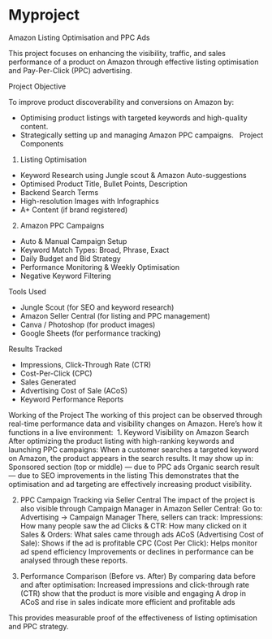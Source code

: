 # Myproject
Amazon Listing Optimisation and PPC Ads

This project focuses on enhancing the visibility, traffic, and sales performance of a product on Amazon through effective listing optimisation and Pay-Per-Click (PPC) advertising.

Project Objective

To improve product discoverability and conversions on Amazon by:
- Optimising product listings with targeted keywords and high-quality content.
- Strategically setting up and managing Amazon PPC campaigns.
  Project Components

1. Listing Optimisation
- Keyword Research using Jungle scout & Amazon Auto-suggestions
- Optimised Product Title, Bullet Points, Description
- Backend Search Terms
- High-resolution Images with Infographics
- A+ Content (if brand registered)

2. Amazon PPC Campaigns
- Auto & Manual Campaign Setup
- Keyword Match Types: Broad, Phrase, Exact
- Daily Budget and Bid Strategy
- Performance Monitoring & Weekly Optimisation
- Negative Keyword Filtering


Tools Used
- Jungle Scout (for SEO and keyword research)
- Amazon Seller Central (for listing and PPC management)
- Canva / Photoshop (for product images)
- Google Sheets (for performance tracking)


Results Tracked
- Impressions, Click-Through Rate (CTR)
- Cost-Per-Click (CPC)
- Sales Generated
- Advertising Cost of Sale (ACoS)
- Keyword Performance Reports 

Working of the Project
The working of this project can be observed through real-time performance data and visibility changes on Amazon. Here’s how it functions in a live environment:
 1. Keyword Visibility on Amazon Search
After optimizing the product listing with high-ranking keywords and launching PPC campaigns:
When a customer searches a targeted keyword on Amazon, the product appears in the search results. It may show up in: Sponsored section (top or middle) — due to PPC ads Organic search result — due to SEO improvements in the listing
This demonstrates that the optimisation and ad targeting are effectively increasing product visibility.

2. PPC Campaign Tracking via Seller Central
The impact of the project is also visible through Campaign Manager in Amazon Seller Central:
Go to: Advertising → Campaign Manager
There, sellers can track: Impressions: How many people saw the ad Clicks & CTR: How many clicked on it Sales & Orders: What sales came through ads ACoS (Advertising Cost of Sale): Shows if the ad is profitable CPC (Cost Per Click): Helps monitor ad spend efficiency
Improvements or declines in performance can be analysed through these reports.

3. Performance Comparison (Before vs. After)
By comparing data before and after optimisation:
Increased impressions and click-through rate (CTR) show that the product is more visible and engaging
A drop in ACoS and rise in sales indicate more efficient and profitable ads

This provides measurable proof of the effectiveness of listing optimisation and PPC strategy.
